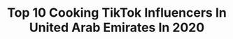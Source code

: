 ---
title: Top 10 Cooking TikTok Influencers In United Arab Emirates In 2020
description: >-
  Find top cooking TikTok influencers in United Arab Emirates in 2020. Most popular hashtags: #cooking #happyeid #pravasi #mohanlal.
platform: TikTok
profiles:
  - username: "jessicawazen"
    fullname: >-
      jessica wazen
    location: "United Arab Emirates"
    followers: 27722
    engagement: 341
    commentsToLikes: 0.009780
    id: ckacwsk7ru0al0i78kwmosn4h
    verified: false
    hashtags: "#sunkissed, #singing, #blindinglights, #disney"
  - username: "reninitco"
    fullname: >-
      Meenu😍😍😍
    location: "United Arab Emirates"
    followers: 85067
    engagement: 1008
    commentsToLikes: 0.020724
    id: ck85cqam52zr80j78ehn7086k
    verified: false
    hashtags: "#kulkki, #happybirday, #protien, #mint"
  - username: "ranaking242"
    fullname: >-
      Rana King
    location: "United Arab Emirates"
    followers: 10837
    engagement: 1351
    commentsToLikes: 0.005856
    id: cka9llb0z2qqr0i78wq1y06i1
    verified: false
    hashtags: "#iftari, #realmoney, #yellow, #training"
  - username: "sabrinatubic"
    fullname: >-
      Sabrina Tubic
    location: "United Arab Emirates"
    followers: 409975
    engagement: 1221
    commentsToLikes: 0.039342
    id: ck7zoyrgbmi4s0j78mq488riu
    verified: true
    hashtags: "#unboxing, #hudabeauty, #cooking, #makeup"
  - username: "_mystical_dreamer_"
    fullname: >-
      Anoop Mavila
    location: "United Arab Emirates"
    followers: 5362
    engagement: 1990
    commentsToLikes: 0.018707
    id: ckac36tofb9hf0i78t1x66jva
    verified: false
    hashtags: "#iloveme, #rain, #apple, #b7soccer"
  - username: "eli.kutty"
    fullname: >-
      eli.kutty
    location: "United Arab Emirates"
    followers: 14734
    engagement: 1154
    commentsToLikes: 0.043160
    id: cka0rvztmit240i78zurwigr2
    verified: false
    hashtags: "#truestory, #tiktokcats, #kasaragod, #puttu"
  - username: "wydadch1"
    fullname: >-
      Voidwyd
    location: "United Arab Emirates"
    followers: 923968
    engagement: 680
    commentsToLikes: 0.018261
    id: ck83z9qisyyvf0j78f1fc2xra
    verified: false
    hashtags: "#jumanjichallenge, #failchallenge, #dubai, #2020makeawish"
  - username: "ekaterinakirienko1"
    fullname: >-
      Ekaterina  Kirienko
    location: "United Arab Emirates"
    followers: 17013
    engagement: 546
    commentsToLikes: 0.067621
    id: ck9c01scxo1660j788onxq8t3
    verified: false
    hashtags: "#roseanded, #madres, #everydayme, #onlineshopping"
  - username: "yara"
    fullname: >-
      yara
    location: "United Arab Emirates"
    followers: 450592
    engagement: 343
    commentsToLikes: 0.016472
    id: ck8oxdu9f21k10j78afj9w1pq
    verified: true
    hashtags: "#live, #madrid, #joyofgiving, #habibiya"
  - username: "karina_kuckoo"
    fullname: >-
      Karina Kuckoo
    location: "United Arab Emirates"
    followers: 38007
    engagement: 1040
    commentsToLikes: 0.037235
    id: ck9enx5roli9y0j78ih5tkhpk
    verified: false
    hashtags: "#styletips, #stayathomechallenge, #makeuplover, #quarantinelife"
---